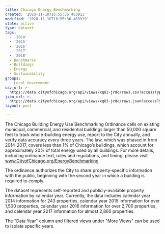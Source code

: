 ```yaml
---
title: Chicago Energy Benchmarking
created: '2020-11-10T16:55:36.463911'
modified: '2020-11-10T16:55:36.463919'
state: active
type: dataset
tags:
  - '2014'
  - '2015'
  - '2016'
  - '2017'
  - '2018'
  - Benchmarks
  - Buildings
  - Energy
  - Sustainability
groups:
  - Local Government
csv_url: >-
  https://data.cityofchicago.org/api/views/xq83-jr8c/rows.csv?accessType=DOWNLOAD
json_url: >-
  https://data.cityofchicago.org/api/views/xq83-jr8c/rows.json?accessType=DOWNLOAD
layout: post

---
```

The Chicago Building Energy Use Benchmarking Ordinance calls on existing municipal, commercial, and residential buildings larger than 50,000 square feet to track whole-building energy use, report to the City annually, and verify data accuracy every three years. The law, which was phased in from 2014-2017, covers less than 1% of Chicago’s buildings, which account for approximately 20% of total energy used by all buildings. For more details, including ordinance text, rules and regulations, and timing, please visit www.CityofChicago.org/EnergyBenchmarking

The ordinance authorizes the City to share property-specific information with the public, beginning with the second year in which a building is required to comply. 

The dataset represents self-reported and publicly-available property information by calendar year. Currently, the data includes calendar year 2014 information for 243 properties, calendar year 2015 information for over 1,500 properties, calendar year 2016 information for over 2,700 properties, and calendar year 2017 information for almost 2,800 properties.

The "Data Year" column and filtered views under "More Views" can be used to isolate specific years.
